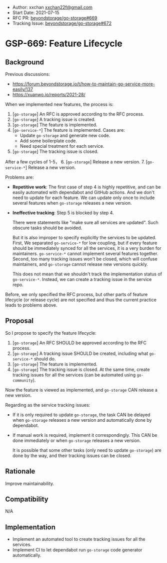- Author: xxchan <xxchan22f@gmail.com>
- Start Date: 2021-07-15
- RFC PR: [beyondstorage/go-storage#669](https://github.com/beyondstorage/go-storage/issues/669)
- Tracking Issue: [beyondstorage/go-storage#672](https://github.com/beyondstorage/go-storage/issues/672)

# GSP-669: Feature Lifecycle

## Background

Previous discussions: 
- https://forum.beyondstorage.io/t/how-to-maintain-go-service-more-easily/137
- https://xuanwo.io/reports/2021-28/

When we implemented new features, the process is:
1. [`go-storage`] An RFC is approved according to the RFC process.
2. [`go-storage`] A tracking issue is created.
3. [`go-storage`] The feature is implemented.
4. [`go-service-*`] The feature is implemented. Cases are:
   - Update `go-storage` and generate new code.
   - Add some boilerplate code.
   - Need special treatment for each service.
5. [`go-storage`] The tracking issue is closed.

After a few cycles of 1-5，
6. [`go-storage`] Release a new version.
7. [`go-service-*`] Release a new version.

Problems are:
- **Repetitive work**: The first case of step 4 is highly repetitive, and can be easily automated with dependabot and GitHub actions. And we don't need to update for each feature. We can update only once to include several features when `go-storage` releases a new version.

- **Ineffective tracking**: Step 5 is blocked by step 4. 
  
  There were statements like "make sure all services are updated". Such obscure tasks should be avoided.

  But it is also improper to specify explicitly the services to be updated. First, We separated `go-service-*` for low coupling, but if every feature should be immediately synced for all the services, it is a very burden for maintainers. `go-service-*` cannot implement several features together. Second, too many tracking issues won't be closed, which will confuse maintainers, and `go-storage` cannot release new versions quickly.

  This does not mean that we shouldn't track the implementation status of `go-service-*`. Instead, we can create a tracking issue in the service repo.

Before, we only specified the RFC process, but other parts of feature lifecycle (or release cycle) are not specified and thus the current practice leads to problems above.

## Proposal

So I propose to specify the feature lifecycle: 

1. [`go-storage`] An RFC SHOULD be approved according to the RFC process.
2. [`go-storage`] A tracking issue SHOULD be created, including what `go-service-*` should do.
3. [`go-storage`] The feature is implemented.
4. [`go-storage`] The tracking issue is closed. At the same time, create tracking issues for all the services (can be automated using `go-community`). 

Now the feature is viewed as implemented, and `go-storage` CAN release a new version.

Regarding as the service tracking issues:
- If it is only required to update `go-storage`, the task CAN be delayed when `go-storage` releases a new version and automatically done by dependabot.
- If manual work is required, implement it correspondingly. This CAN be done immediately or when `go-storage` releases a new version.
  
  It is possible that some other tasks (only need to update `go-storage`) are done by the way, and their tracking issues can be closed.

## Rationale

Improve maintainability.

## Compatibility

N/A

## Implementation

- Implement an automated tool to create tracking issues for all the services.
- Implement CI to let dependabot run `go-storage` code generator automatically.

